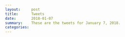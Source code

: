 ```yaml
---
layout:     post
title:      Tweets
date:       2018-01-07
summary:    These are the tweets for January 7, 2018.
categories:
---
```


